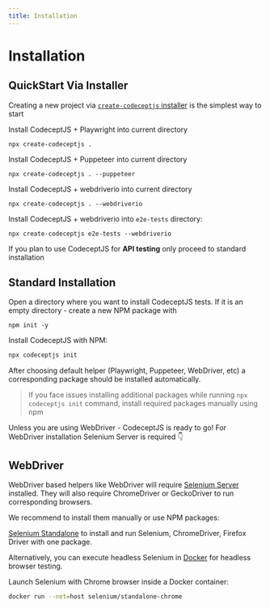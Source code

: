 ```yaml
---
title: Installation
---
```


# Installation

## QuickStart Via Installer

Creating a new project via [`create-codeceptjs` installer](https://github.com/codeceptjs/create-codeceptjs) is the simplest way to start

Install CodeceptJS + Playwright into current directory

```
npx create-codeceptjs .
```

Install CodeceptJS + Puppeteer into current directory

```
npx create-codeceptjs . --puppeteer
```

Install CodeceptJS + webdriverio into current directory

```
npx create-codeceptjs . --webdriverio
```

Install CodeceptJS + webdriverio into `e2e-tests` directory:

```
npx create-codeceptjs e2e-tests --webdriverio
```

If you plan to use CodeceptJS for **API testing** only proceed to standard installation

## Standard Installation

Open a directory where you want to install CodeceptJS tests.
If it is an empty directory - create a new NPM package with 

```
npm init -y
```

Install CodeceptJS with NPM:

```sh
npx codeceptjs init
```

After choosing default helper (Playwright, Puppeteer, WebDriver, etc) a corresponding package should be installed automatically. 

> If you face issues installing additional packages while running `npx codeceptjs init` command, install required packages manually using npm

Unless you are using WebDriver - CodeceptJS is ready to go!
For WebDriver installation Selenium Server is required 👇 

## WebDriver

WebDriver based helpers like WebDriver will require [Selenium Server](https://codecept.io/helpers/WebDriver/#selenium-installation) installed. They will also require ChromeDriver or GeckoDriver to run corresponding browsers.

We recommend to install them manually or use NPM packages:

[Selenium Standalone](https://www.npmjs.com/package/selenium-standalone) to install and run Selenium, ChromeDriver, Firefox Driver with one package.


Alternatively, you can execute headless Selenium in [Docker](https://github.com/SeleniumHQ/docker-selenium) for headless browser testing.

Launch Selenium with Chrome browser inside a Docker container:

```sh
docker run --net=host selenium/standalone-chrome
```
